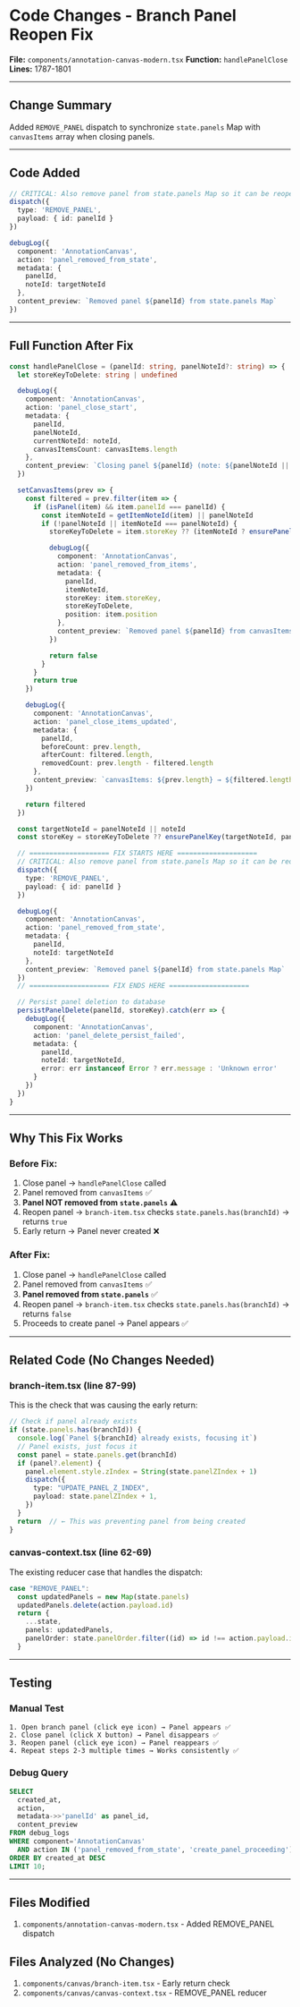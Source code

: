 # Code Changes - Branch Panel Reopen Fix

**File:** `components/annotation-canvas-modern.tsx`
**Function:** `handlePanelClose`
**Lines:** 1787-1801

---

## Change Summary

Added `REMOVE_PANEL` dispatch to synchronize `state.panels` Map with `canvasItems` array when closing panels.

---

## Code Added

```typescript
// CRITICAL: Also remove panel from state.panels Map so it can be reopened later
dispatch({
  type: 'REMOVE_PANEL',
  payload: { id: panelId }
})

debugLog({
  component: 'AnnotationCanvas',
  action: 'panel_removed_from_state',
  metadata: {
    panelId,
    noteId: targetNoteId
  },
  content_preview: `Removed panel ${panelId} from state.panels Map`
})
```

---

## Full Function After Fix

```typescript
const handlePanelClose = (panelId: string, panelNoteId?: string) => {
  let storeKeyToDelete: string | undefined

  debugLog({
    component: 'AnnotationCanvas',
    action: 'panel_close_start',
    metadata: {
      panelId,
      panelNoteId,
      currentNoteId: noteId,
      canvasItemsCount: canvasItems.length
    },
    content_preview: `Closing panel ${panelId} (note: ${panelNoteId || noteId})`
  })

  setCanvasItems(prev => {
    const filtered = prev.filter(item => {
      if (isPanel(item) && item.panelId === panelId) {
        const itemNoteId = getItemNoteId(item) || panelNoteId
        if (!panelNoteId || itemNoteId === panelNoteId) {
          storeKeyToDelete = item.storeKey ?? (itemNoteId ? ensurePanelKey(itemNoteId, panelId) : undefined)

          debugLog({
            component: 'AnnotationCanvas',
            action: 'panel_removed_from_items',
            metadata: {
              panelId,
              itemNoteId,
              storeKey: item.storeKey,
              storeKeyToDelete,
              position: item.position
            },
            content_preview: `Removed panel ${panelId} from canvasItems`
          })

          return false
        }
      }
      return true
    })

    debugLog({
      component: 'AnnotationCanvas',
      action: 'panel_close_items_updated',
      metadata: {
        panelId,
        beforeCount: prev.length,
        afterCount: filtered.length,
        removedCount: prev.length - filtered.length
      },
      content_preview: `canvasItems: ${prev.length} → ${filtered.length}`
    })

    return filtered
  })

  const targetNoteId = panelNoteId || noteId
  const storeKey = storeKeyToDelete ?? ensurePanelKey(targetNoteId, panelId)

  // ==================== FIX STARTS HERE ====================
  // CRITICAL: Also remove panel from state.panels Map so it can be reopened later
  dispatch({
    type: 'REMOVE_PANEL',
    payload: { id: panelId }
  })

  debugLog({
    component: 'AnnotationCanvas',
    action: 'panel_removed_from_state',
    metadata: {
      panelId,
      noteId: targetNoteId
    },
    content_preview: `Removed panel ${panelId} from state.panels Map`
  })
  // ==================== FIX ENDS HERE ====================

  // Persist panel deletion to database
  persistPanelDelete(panelId, storeKey).catch(err => {
    debugLog({
      component: 'AnnotationCanvas',
      action: 'panel_delete_persist_failed',
      metadata: {
        panelId,
        noteId: targetNoteId,
        error: err instanceof Error ? err.message : 'Unknown error'
      }
    })
  })
}
```

---

## Why This Fix Works

### Before Fix:
1. Close panel → `handlePanelClose` called
2. Panel removed from `canvasItems` ✅
3. **Panel NOT removed from `state.panels`** ⚠️
4. Reopen panel → `branch-item.tsx` checks `state.panels.has(branchId)` → returns `true`
5. Early return → Panel never created ❌

### After Fix:
1. Close panel → `handlePanelClose` called
2. Panel removed from `canvasItems` ✅
3. **Panel removed from `state.panels`** ✅
4. Reopen panel → `branch-item.tsx` checks `state.panels.has(branchId)` → returns `false`
5. Proceeds to create panel → Panel appears ✅

---

## Related Code (No Changes Needed)

### branch-item.tsx (line 87-99)

This is the check that was causing the early return:

```typescript
// Check if panel already exists
if (state.panels.has(branchId)) {
  console.log(`Panel ${branchId} already exists, focusing it`)
  // Panel exists, just focus it
  const panel = state.panels.get(branchId)
  if (panel?.element) {
    panel.element.style.zIndex = String(state.panelZIndex + 1)
    dispatch({
      type: "UPDATE_PANEL_Z_INDEX",
      payload: state.panelZIndex + 1,
    })
  }
  return  // ← This was preventing panel from being created
}
```

### canvas-context.tsx (line 62-69)

The existing reducer case that handles the dispatch:

```typescript
case "REMOVE_PANEL":
  const updatedPanels = new Map(state.panels)
  updatedPanels.delete(action.payload.id)
  return {
    ...state,
    panels: updatedPanels,
    panelOrder: state.panelOrder.filter((id) => id !== action.payload.id),
  }
```

---

## Testing

### Manual Test

```
1. Open branch panel (click eye icon) → Panel appears ✅
2. Close panel (click X button) → Panel disappears ✅
3. Reopen panel (click eye icon) → Panel reappears ✅
4. Repeat steps 2-3 multiple times → Works consistently ✅
```

### Debug Query

```sql
SELECT
  created_at,
  action,
  metadata->>'panelId' as panel_id,
  content_preview
FROM debug_logs
WHERE component='AnnotationCanvas'
  AND action IN ('panel_removed_from_state', 'create_panel_proceeding')
ORDER BY created_at DESC
LIMIT 10;
```

---

## Files Modified

1. `components/annotation-canvas-modern.tsx` - Added REMOVE_PANEL dispatch

## Files Analyzed (No Changes)

1. `components/canvas/branch-item.tsx` - Early return check
2. `components/canvas/canvas-context.tsx` - REMOVE_PANEL reducer
